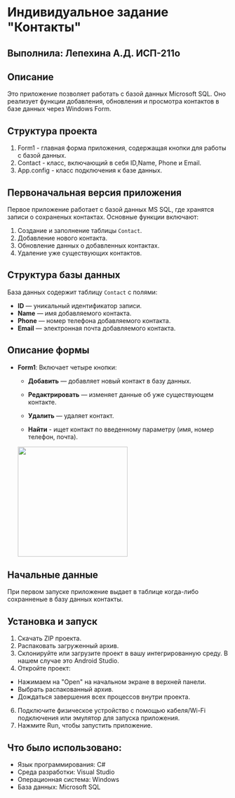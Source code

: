 # Индивидуальное задание "Контакты"
## Выполнила: Лепехина А.Д. ИСП-211о

## Описание
Это приложение позволяет работать с базой данных Microsoft SQL. Оно реализует функции добавления, обновления и просмотра контактов в базе данных через Windows Form.

## Структура проекта
1. Form1 - главная форма приложения, содержащая кнопки для работы с базой данных.
2. Contact - класс, включающий в себя ID,Name, Phone и Email.
3. App.config - класс подключения к базе данных.
   
## Первоначальная версия приложения
Первое приложение работает с базой данных MS SQL, где хранятся записи о сохраненых контактах. Основные функции включают:
1. Создание и заполнение таблицы `Contact`.
2. Добавление нового контакта.
3. Обновление данных о добавленных контактах.
4. Удаление уже существующих контактов.

## Структура базы данных
База данных содержит таблицу `Contact` с полями:
- **ID** — уникальный идентификатор записи.
- **Name** — имя добавляемого контакта.
- **Phone** — номер телефона добавляемого контакта.
- **Email** — электронная почта добавляемого контакта.

## Описание формы
- **Form1**: Включает четыре кнопки:
    - **Добавить** — добавляет новый контакт в базу данных.
    - **Редактрировать** — изменяет данные об уже существующем контакте.
    - **Удалить** — удаляет контакт.
    - **Найти** - ищет контакт по введенному параметру (имя, номер телефон, почта).
      
        <p align="center">
    <img src="https://github.com/user-attachments/assets/ecf3208e-9b79-4f8c-bf16-76e4a0f36cb3" width="250">
</p> 


## Начальные данные
При первом запуске приложение выдает в таблице когда-либо сохранненые в базу данных контакты.


## Установка и запуск
1. Скачать ZIP проекта.
2. Распаковать загруженный архив.
3. Склонируйте или загрузите проект в вашу интегрированную среду. В нашем случае это Android Studio.
4. Откройте проект:
 - Нажимаем на "Open" на начальном экране в верхней панели.
 - Выбрать распакованный архив.
 - Дождаться завершения всех процессов внутри проекта.
6. Подключите физическое устройство с помощью кабеля/Wi-Fi подключения или эмулятор для запуска приложения.
7. Нажмите Run, чтобы запустить приложение.

## Что было использовано:
- Язык программирования: C#
- Среда разработки: Visual Studio
- Операционная система: Windows
- База данных: Microsoft SQL
